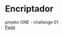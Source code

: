 # Encriptador
 projeto ONE - challenge 01 <br>
<a href="https://melo-luisa.github.io/Encriptador/">Page</a>
